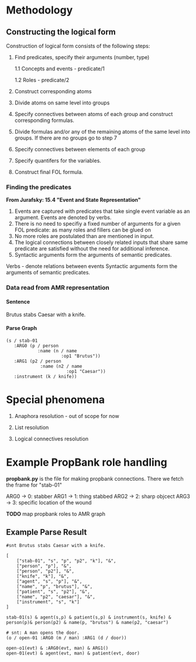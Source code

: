 # Methodology 

## Constructing the logical form

Construction of logical form consists of the following steps:

1. Find predicates, specify their arguments (number, type)

   1.1 Concepts and events - predicate/1

   1.2 Roles - predicate/2

2. Construct corresponding atoms

3. Divide atoms on same level into groups

4. Specify connectives between atoms of each group and construct corresponding formulas.

5. Divide formulas and/or any of the remaining atoms of the same level into groups. If there are no groups go to step 7

6. Specify connectives between elements of each group

7. Specify quantifers for the variables.

8. Construct final FOL formula.

### Finding the predicates

**From Jurafsky: 15.4 "Event and State Representation"**

1. Events are captured with predicates that take single event variable as an argument. Events are denoted by verbs.
2. There is no need to specifiy a fixed number of arguments for a given FOL predicate:  as many roles and fillers can be glued on
3. No more roles are postulated than are mentioned in input.
4. The logical connections between closely related inputs that share same predicate are satisfied without the need for additional inference.
5. Syntactic arguments form the arguments of semantic predicates.

Verbs - denote relations between events
Syntactic arguments form the arguments of semantic predicates.

### Data read from AMR representation

#### Sentence

Brutus stabs Caesar with a knife.

#### Parse Graph

```
(s / stab-01
   :ARG0 (p / person
            :name (n / name
                     :op1 "Brutus"))
   :ARG1 (p2 / person
             :name (n2 / name
                       :op1 "Caesar"))
   :instrument (k / knife))
```



# Special phenomena

1. Anaphora resolution - out of scope for now
2. List resolution

3. Logical connectives resolution





# Example PropBank role handling

**propbank.py** is the file for making propbank connections. There we fetch the frame for "stab-01"

ARG0 -> 0: stabber
ARG1 -> 1: thing stabbed
ARG2 -> 2: sharp objcect
ARG3 -> 3: specific location of the wound

**TODO** map propbank roles to AMR graph



## Example Parse Result

```
#snt Brutus stabs Caesar with a knife.

[
	["stab-01", "s", "p", "p2", "k"], "&", 
	["person", "p"], "&", 
	["person", "p2"], "&", 
	["knife", "k"], "&", 
	["agent", "s", "p"], "&", 
	["name", "p", "brutus"], "&", 
	["patient", "s", "p2"], "&", 
	["name", "p2", "caesar"], "&", 
	["instrument", "s", "k"]
]

stab-01(s) & agent(s,p) & patient(s,p) & instrument(s, knife) & person(p)& person(p2) & name(p, "brutus") & name(p2, "caesar") 

```



```
# snt: A man opens the door.
(o / open-01 :ARG0 (m / man) :ARG1 (d / door))

open-o1(evt) & :ARG0(evt, man) & ARG1()
open-01(evt) & agent(evt, man) & patient(evt, door)

```




